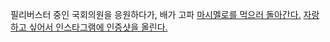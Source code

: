 필리버스터 중인 국회의원을 응원하다가, 배가 고파 [마시멜로를 먹으러 돌아간다.](../eating-walls/eating-marshmallows.md) 
[자랑하고 싶어서 인스타그램에 인증샷을 올린다.](../instagram/insta.md)
